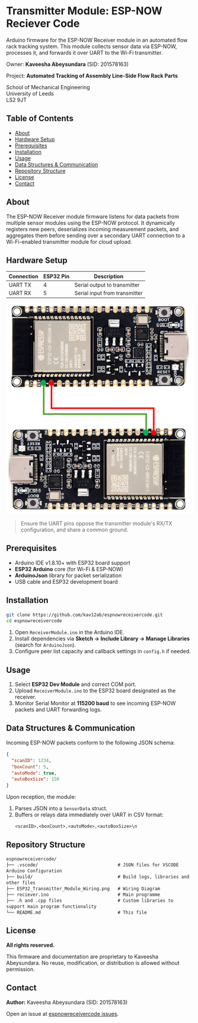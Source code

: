 # Transmitter Module: ESP-NOW Reciever Code  

Arduino firmware for the ESP-NOW Receiver module in an automated flow rack tracking system. This module collects sensor data via ESP-NOW, processes it, and forwards it over UART to the Wi-Fi transmitter.  

Owner: **Kaveesha Abeysundara** (SID: 201578163)    

Project: **Automated Tracking of Assembly Line-Side Flow Rack Parts**   

School of Mechanical Engineering   
University of Leeds  
LS2 9JT



## Table of Contents

- [About](#about)
- [Hardware Setup](#hardware-setup)
- [Prerequisites](#prerequisites)
- [Installation](#installation)
- [Usage](#usage)
- [Data Structures & Communication](#data-structures--communication)
- [Repository Structure](#repository-structure)
- [License](#license)
- [Contact](#contact)

## About

The ESP-NOW Receiver module firmware listens for data packets from multiple sensor modules using the ESP-NOW protocol. It dynamically registers new peers, deserializes incoming measurement packets, and aggregates them before sending over a secondary UART connection to a Wi-Fi-enabled transmitter module for cloud upload.

## Hardware Setup

| Connection       | ESP32 Pin | Description                    |
|------------------|-----------|--------------------------------|
| UART TX          | 4         | Serial output to transmitter   |
| UART RX          | 5         | Serial input from transmitter  |

![ESP32-C6 and VL53L1X Wiring Diagram](ESP32_Transmitter_Module_Wiring.png)  

> Ensure the UART pins oppose the transmitter module's RX/TX configuration, and share a common ground.

## Prerequisites

- Arduino IDE v1.8.10+ with ESP32 board support
- **ESP32 Arduino** core (for Wi-Fi & ESP-NOW)
- **ArduinoJson** library for packet serialization
- USB cable and ESP32 development board

## Installation

```bash
git clone https://github.com/kav12ab/espnowreceivercode.git
cd espnowreceivercode
```

1. Open `ReceiverModule.ino` in the Arduino IDE.
2. Install dependencies via **Sketch → Include Library → Manage Libraries** (search for `ArduinoJson`).
3. Configure peer list capacity and callback settings in `config.h` if needed.

## Usage

1. Select **ESP32 Dev Module** and correct COM port.
2. Upload `ReceiverModule.ino` to the ESP32 board designated as the receiver.
3. Monitor Serial Monitor at **115200 baud** to see incoming ESP-NOW packets and UART forwarding logs.

## Data Structures & Communication

Incoming ESP-NOW packets conform to the following JSON schema:
```json
{
  "scanID": 1234,
  "boxCount": 5,
  "autoMode": true,
  "autoBoxSize": 150
}
```
Upon reception, the module:
1. Parses JSON into a `SensorData` struct.
2. Buffers or relays data immediately over UART in CSV format:
   ```
   <scanID>,<boxCount>,<autoMode>,<autoBoxSize>\n
   ```

## Repository Structure

```plaintext
espnowreceivercode/
├── .vscode/                              # JSON files for VSCODE Arduino Configuration
├── build/                                # Build logs, libraries and other files
├── ESP32_Transmitter_Module_Wiring.png   # Wiring Diagram
├── reciever.ino                          # Main programme
├── .h and .cpp files                     # Custom libraries to support main program functionality
└── README.md                             # This file
```

## License

**All rights reserved.**

This firmware and documentation are proprietary to Kaveesha Abeysundara. No reuse, modification, or distribution is allowed without permission.

## Contact

**Author:** Kaveesha Abeysundara (SID: 201578163)  

Open an issue at [espnowreceivercode issues](https://github.com/kav12ab/espnowreceivercode/issues).

